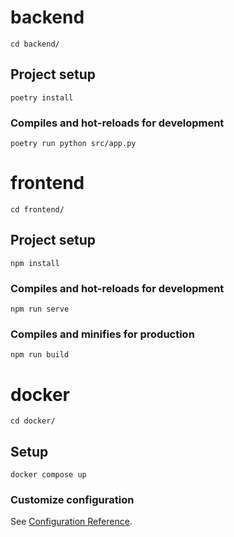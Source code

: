 # backend

```
cd backend/
```
## Project setup
```
poetry install
```

### Compiles and hot-reloads for development
```
poetry run python src/app.py
```
# frontend

```
cd frontend/
```
## Project setup
```
npm install
```

### Compiles and hot-reloads for development
```
npm run serve
```

### Compiles and minifies for production
```
npm run build
```

# docker

```
cd docker/
```

## Setup
```
docker compose up
```

### Customize configuration
See [Configuration Reference](https://cli.vuejs.org/config/).